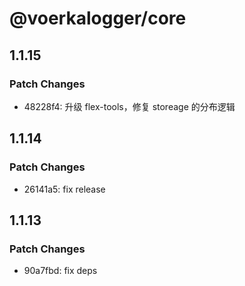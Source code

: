 # @voerkalogger/core

## 1.1.15

### Patch Changes

-   48228f4: 升级 flex-tools，修复 storeage 的分布逻辑

## 1.1.14

### Patch Changes

-   26141a5: fix release

## 1.1.13

### Patch Changes

-   90a7fbd: fix deps
